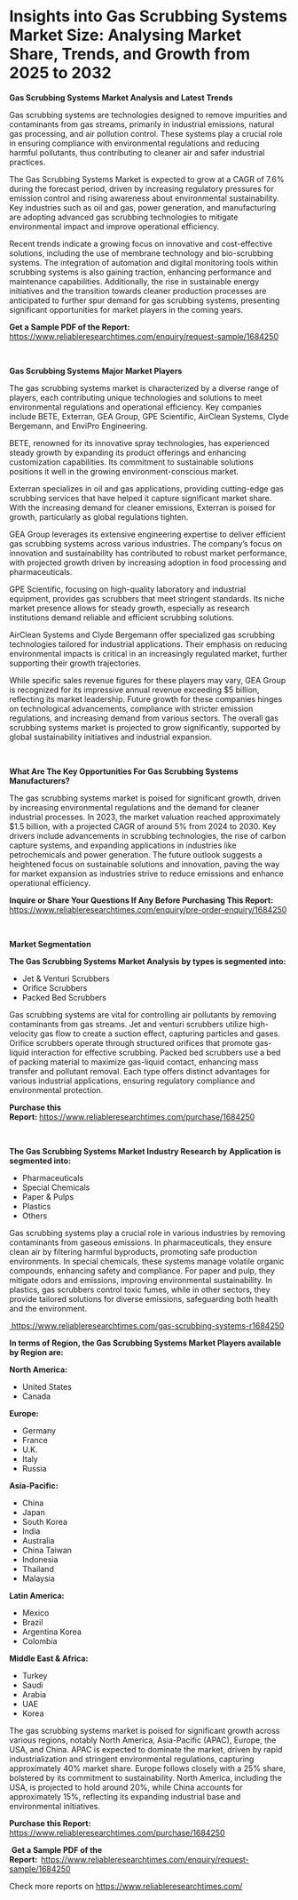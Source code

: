 <p><h1>Insights into Gas Scrubbing Systems Market Size: Analysing Market Share, Trends, and Growth from 2025 to 2032</h1></p><p><strong>Gas Scrubbing Systems Market Analysis and Latest Trends</strong></p>
<p><p>Gas scrubbing systems are technologies designed to remove impurities and contaminants from gas streams, primarily in industrial emissions, natural gas processing, and air pollution control. These systems play a crucial role in ensuring compliance with environmental regulations and reducing harmful pollutants, thus contributing to cleaner air and safer industrial practices.</p><p>The Gas Scrubbing Systems Market is expected to grow at a CAGR of 7.6% during the forecast period, driven by increasing regulatory pressures for emission control and rising awareness about environmental sustainability. Key industries such as oil and gas, power generation, and manufacturing are adopting advanced gas scrubbing technologies to mitigate environmental impact and improve operational efficiency.</p><p>Recent trends indicate a growing focus on innovative and cost-effective solutions, including the use of membrane technology and bio-scrubbing systems. The integration of automation and digital monitoring tools within scrubbing systems is also gaining traction, enhancing performance and maintenance capabilities. Additionally, the rise in sustainable energy initiatives and the transition towards cleaner production processes are anticipated to further spur demand for gas scrubbing systems, presenting significant opportunities for market players in the coming years.</p></p>
<p><strong>Get a Sample PDF of the Report:&nbsp;</strong> <a href="https://www.reliableresearchtimes.com/enquiry/request-sample/1684250?utm_campaign=2629&utm_medium=2&utm_source=Github&utm_content=ia&utm_term=08042025&utm_id=gas-scrubbing-systems">https://www.reliableresearchtimes.com/enquiry/request-sample/1684250</a></p>
<p>&nbsp;</p>
<p><strong>Gas Scrubbing Systems Major Market Players</strong></p>
<p><p>The gas scrubbing systems market is characterized by a diverse range of players, each contributing unique technologies and solutions to meet environmental regulations and operational efficiency. Key companies include BETE, Exterran, GEA Group, GPE Scientific, AirClean Systems, Clyde Bergemann, and EnviPro Engineering.</p><p>BETE, renowned for its innovative spray technologies, has experienced steady growth by expanding its product offerings and enhancing customization capabilities. Its commitment to sustainable solutions positions it well in the growing environment-conscious market.</p><p>Exterran specializes in oil and gas applications, providing cutting-edge gas scrubbing services that have helped it capture significant market share. With the increasing demand for cleaner emissions, Exterran is poised for growth, particularly as global regulations tighten.</p><p>GEA Group leverages its extensive engineering expertise to deliver efficient gas scrubbing systems across various industries. The company’s focus on innovation and sustainability has contributed to robust market performance, with projected growth driven by increasing adoption in food processing and pharmaceuticals.</p><p>GPE Scientific, focusing on high-quality laboratory and industrial equipment, provides gas scrubbers that meet stringent standards. Its niche market presence allows for steady growth, especially as research institutions demand reliable and efficient scrubbing solutions.</p><p>AirClean Systems and Clyde Bergemann offer specialized gas scrubbing technologies tailored for industrial applications. Their emphasis on reducing environmental impacts is critical in an increasingly regulated market, further supporting their growth trajectories.</p><p>While specific sales revenue figures for these players may vary, GEA Group is recognized for its impressive annual revenue exceeding $5 billion, reflecting its market leadership. Future growth for these companies hinges on technological advancements, compliance with stricter emission regulations, and increasing demand from various sectors. The overall gas scrubbing systems market is projected to grow significantly, supported by global sustainability initiatives and industrial expansion.</p></p>
<p>&nbsp;</p>
<p><strong>What Are The Key Opportunities For Gas Scrubbing Systems Manufacturers?</strong></p>
<p><p>The gas scrubbing systems market is poised for significant growth, driven by increasing environmental regulations and the demand for cleaner industrial processes. In 2023, the market valuation reached approximately $1.5 billion, with a projected CAGR of around 5% from 2024 to 2030. Key drivers include advancements in scrubbing technologies, the rise of carbon capture systems, and expanding applications in industries like petrochemicals and power generation. The future outlook suggests a heightened focus on sustainable solutions and innovation, paving the way for market expansion as industries strive to reduce emissions and enhance operational efficiency.</p></p>
<p><strong>Inquire or Share Your Questions If Any Before Purchasing This Report:</strong> <a href="https://www.reliableresearchtimes.com/enquiry/pre-order-enquiry/1684250?utm_campaign=2629&utm_medium=2&utm_source=Github&utm_content=ia&utm_term=08042025&utm_id=gas-scrubbing-systems">https://www.reliableresearchtimes.com/enquiry/pre-order-enquiry/1684250</a></p>
<p>&nbsp;</p>
<p><strong>Market Segmentation</strong></p>
<p><strong>The Gas Scrubbing Systems Market Analysis by types is segmented into:</strong></p>
<p><ul><li>Jet & Venturi Scrubbers</li><li>Orifice Scrubbers</li><li>Packed Bed Scrubbers</li></ul></p>
<p><p>Gas scrubbing systems are vital for controlling air pollutants by removing contaminants from gas streams. Jet and venturi scrubbers utilize high-velocity gas flow to create a suction effect, capturing particles and gases. Orifice scrubbers operate through structured orifices that promote gas-liquid interaction for effective scrubbing. Packed bed scrubbers use a bed of packing material to maximize gas-liquid contact, enhancing mass transfer and pollutant removal. Each type offers distinct advantages for various industrial applications, ensuring regulatory compliance and environmental protection.</p></p>
<p><strong>Purchase this Report:&nbsp;</strong><a href="https://www.reliableresearchtimes.com/purchase/1684250?utm_campaign=2629&utm_medium=2&utm_source=Github&utm_content=ia&utm_term=08042025&utm_id=gas-scrubbing-systems">https://www.reliableresearchtimes.com/purchase/1684250</a></p>
<p>&nbsp;</p>
<p><strong>The Gas Scrubbing Systems Market Industry Research by Application is segmented into:</strong></p>
<p><ul><li>Pharmaceuticals</li><li>Special Chemicals</li><li>Paper & Pulps</li><li>Plastics</li><li>Others</li></ul></p>
<p><p>Gas scrubbing systems play a crucial role in various industries by removing contaminants from gaseous emissions. In pharmaceuticals, they ensure clean air by filtering harmful byproducts, promoting safe production environments. In special chemicals, these systems manage volatile organic compounds, enhancing safety and compliance. For paper and pulp, they mitigate odors and emissions, improving environmental sustainability. In plastics, gas scrubbers control toxic fumes, while in other sectors, they provide tailored solutions for diverse emissions, safeguarding both health and the environment.</p></p>
<p><a href="https://www.reliableresearchtimes.com/gas-scrubbing-systems-r1684250?utm_campaign=2629&utm_medium=2&utm_source=Github&utm_content=ia&utm_term=08042025&utm_id=gas-scrubbing-systems">&nbsp;https://www.reliableresearchtimes.com/gas-scrubbing-systems-r1684250</a></p>
<p><strong>In terms of Region, the Gas Scrubbing Systems Market Players available by Region are:</strong></p>
<p>
    <p> <strong> North America: </strong>
        <ul>
            <li>United States</li>
            <li>Canada</li>
        </ul>
        </p> 
    <p> <strong> Europe: </strong>
        <ul>
            <li>Germany</li>
            <li>France</li>
            <li>U.K.</li>
            <li>Italy</li>
            <li>Russia</li>
        </ul>
        </p> 
    <p> <strong> Asia-Pacific: </strong>
        <ul>
            <li>China</li>
            <li>Japan</li>
            <li>South Korea</li>
            <li>India</li>
            <li>Australia</li>
            <li>China Taiwan</li>
            <li>Indonesia</li>
            <li>Thailand</li>
            <li>Malaysia</li>
        </ul>
        </p> 
    <p> <strong> Latin America: </strong>
        <ul>
            <li>Mexico</li>
            <li>Brazil</li>
            <li>Argentina Korea</li>
            <li>Colombia</li>
        </ul>
        </p> 
    <p> <strong> Middle East & Africa: </strong>
        <ul>
            <li>Turkey</li>
            <li>Saudi</li>
            <li>Arabia</li>
            <li>UAE</li>
            <li>Korea</li>
        </ul>
    </p>
    </p>
<p><p>The gas scrubbing systems market is poised for significant growth across various regions, notably North America, Asia-Pacific (APAC), Europe, the USA, and China. APAC is expected to dominate the market, driven by rapid industrialization and stringent environmental regulations, capturing approximately 40% market share. Europe follows closely with a 25% share, bolstered by its commitment to sustainability. North America, including the USA, is projected to hold around 20%, while China accounts for approximately 15%, reflecting its expanding industrial base and environmental initiatives.</p></p>
<p><strong>Purchase this Report: </strong><a href="https://www.reliableresearchtimes.com/purchase/1684250?utm_campaign=2629&utm_medium=2&utm_source=Github&utm_content=ia&utm_term=08042025&utm_id=gas-scrubbing-systems">https://www.reliableresearchtimes.com/purchase/1684250</a></p>
<p>&nbsp;<strong>Get a Sample PDF of the Report:&nbsp;&nbsp;</strong><a href="https://www.reliableresearchtimes.com/enquiry/request-sample/1684250?utm_campaign=2629&utm_medium=2&utm_source=Github&utm_content=ia&utm_term=08042025&utm_id=gas-scrubbing-systems">https://www.reliableresearchtimes.com/enquiry/request-sample/1684250</a></p>
<p><strong></strong></p>
<p>Check more reports on <a href="https://www.reliableresearchtimes.com/?utm_campaign=2629&utm_medium=2&utm_source=Github&utm_content=ia&utm_term=08042025&utm_id=gas-scrubbing-systems">https://www.reliableresearchtimes.com/</a></p>